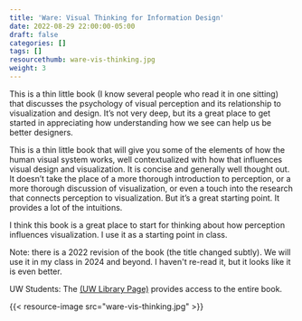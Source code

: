 ```yaml
---
title: 'Ware: Visual Thinking for Information Design'
date: 2022-08-29 22:00:00-05:00
draft: false
categories: []
tags: []
resourcethumb: ware-vis-thinking.jpg
weight: 3
---
```


This is a thin little book (I know several people who read it in one sitting) that discusses the psychology of visual perception and its relationship to visualization and design. It’s not very deep, but its a great place to get started in appreciating how understanding how we see can help us be better designers.

<!--more-->

This is a thin little book that will give you some of the elements of how the human visual system works, well contextualized with how that influences visual design and visualization. It is concise and generally well thought out. It doesn’t take the place of a more thorough introduction to perception, or a more thorough discussion of visualization, or even a touch into the research that connects perception to visualization. But it’s a great starting point. It provides a lot of the intuitions.

I think this book is a great place to start for thinking about how perception influences visualization. I use it as a starting point in class. 

Note: there is a 2022 revision of the book (the title changed subtly). We will use it in my class in 2024 and beyond. I haven't re-read it, but it looks like it is even better.

UW Students: The [(UW Library Page)](https://search.library.wisc.edu/catalog/9913396202902121) provides access to the entire book.

{{< resource-image src="ware-vis-thinking.jpg" >}}


